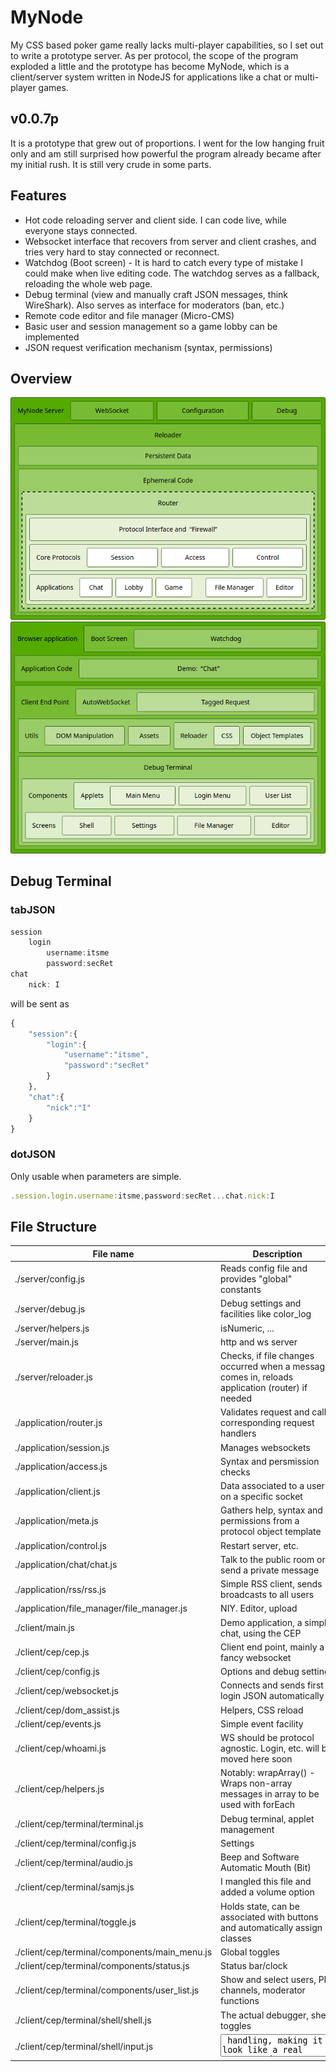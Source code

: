 # MyNode
My CSS based poker game really lacks multi-player capabilities, so I set out to write a prototype server.
As per protocol, the scope of the program exploded a little and the prototype has become MyNode, which is a client/server system written in NodeJS
for applications like a chat or multi-player games.

## v0.0.7p
It is a prototype that grew out of proportions. I went for the low hanging fruit only and am still surprised how
powerful the program already became after my initial rush. It is still very crude in some parts.

## Features
  * Hot code reloading server and client side. I can code live, while everyone stays connected.
  * Websocket interface that recovers from server and client crashes, and tries very hard to stay connected or reconnect.
  * Watchdog (Boot screen) - It is hard to catch every type of mistake I could make when live editing code. The watchdog serves as a fallback, reloading the whole web page.
  * Debug terminal (view and manually craft JSON messages, think WireShark).
    Also serves as interface for moderators (ban, etc.)
  * Remote code editor and file manager (Micro-CMS)
  * Basic user and session management so a game lobby can be implemented
  * JSON request verification mechanism (syntax, permissions)

## Overview
![server_block_diagram]
![client_block_diagram]

[client_block_diagram]: https://github.com/hwirth/MyNode/blob/main/client_block_diagram.png "Block diagram of the client's architecture"
[server_block_diagram]: https://github.com/hwirth/MyNode/blob/main/server_block_diagram.png "Block diagram of the server's architecture"

## Debug Terminal
### tabJSON
```javascript
session
	login
		username:itsme
		password:secRet
chat
	nick: I
```
will be sent as
```javascript
{
	"session":{
		"login":{
			"username":"itsme",
			"password":"secRet"
		}
	},
	"chat":{
		"nick":"I"
	}
}
```
### dotJSON
Only usable when parameters are simple.
```javascript
.session.login.username:itsme,password:secRet...chat.nick:I
```

## File Structure

| File name | Description |
| --------- | ----------- |
| ./server/config.js   | Reads config file and provides "global" constants |
| ./server/debug.js    | Debug settings and facilities like color_log |
| ./server/helpers.js  | isNumeric, ... |
| ./server/main.js     | http and ws server |
| ./server/reloader.js | Checks, if file changes occurred when a message comes in, reloads application (router) if needed |
| ./application/router.js    | Validates request and calls corresponding request handlers |
| ./application/session.js   | Manages websockets |
| ./application/access.js    | Syntax and persmission checks |
| ./application/client.js    | Data associated to a user on a specific socket |
| ./application/meta.js      | Gathers help, syntax and permissions from a protocol object template |
| ./application/control.js   | Restart server, etc. |
| ./application/chat/chat.js | Talk to the public room or send a private message |
| ./application/rss/rss.js   | Simple RSS client, sends broadcasts to all users |
| ./application/file_manager/file_manager.js | NIY. Editor, upload |
| ./client/main.js           | Demo application, a simple chat, using the CEP |
| ./client/cep/cep.js        | Client end point, mainly a fancy websocket |
| ./client/cep/config.js     | Options and debug settings |
| ./client/cep/websocket.js  | Connects and sends first login JSON automatically |
| ./client/cep/dom_assist.js | Helpers, CSS reload |
| ./client/cep/events.js     | Simple event facility |
| ./client/cep/whoami.js     | WS should be protocol agnostic. Login, etc. will be moved here soon |
| ./client/cep/helpers.js    | Notably: wrapArray() - Wraps non-array messages in array to be used with forEach |
| ./client/cep/terminal/terminal.js             | Debug terminal, applet management |
| ./client/cep/terminal/config.js               | Settings |
| ./client/cep/terminal/audio.js                | Beep and Software Automatic Mouth (Bit) |
| ./client/cep/terminal/samjs.js                | I mangled this file and added a volume option |
| ./client/cep/terminal/toggle.js               | Holds state, can be associated with buttons and automatically assign classes |
| ./client/cep/terminal/components/main_menu.js | Global toggles |
| ./client/cep/terminal/components/status.js    | Status bar/clock |
| ./client/cep/terminal/components/user_list.js | Show and select users, PM channels, moderator functions |
| ./client/cep/terminal/shell/shell.js          | The actual debugger, shell toggles |
| ./client/cep/terminal/shell/input.js          | <textarea> handling, making it look like a real prompt |
| ./client/cep/terminal/shell/output.js         | CEP or received JSON messages as printed to the screen |
| ./client/cep/terminal/shell/history.js        | Remembers commands |
| ./client/cep/terminal/shell/parsers.js        | Converters, mainly dotJSON/tabJSON |
| ./client/cep/terminal/shell/handle_message.js | Big switch for broadcast and response messages |
| ./client/cep/terminal/editor/editor.js        | Text editor |
| ./client/cep/terminal/file_manager/file_manager.js  | Manage files on the server |
